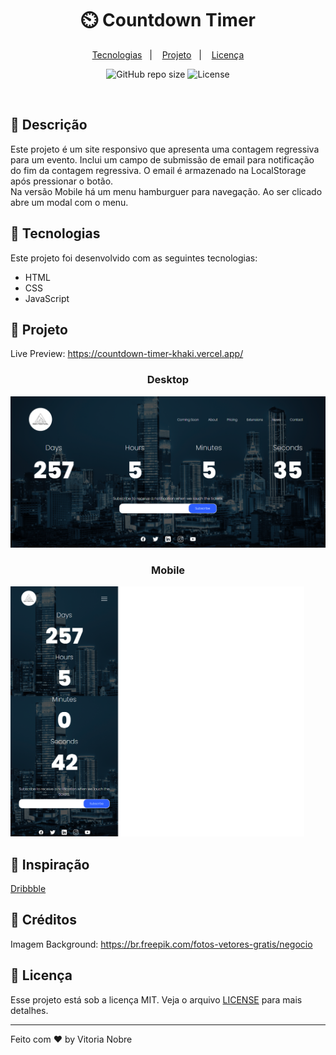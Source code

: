 <h1 align="center">
  ⏲️ Countdown Timer
</h1>

<p align="center">
  <a href="#-tecnologias">Tecnologias</a>&nbsp;&nbsp;&nbsp;|&nbsp;&nbsp;&nbsp;
  <a href="#-projeto">Projeto</a>&nbsp;&nbsp;&nbsp;|&nbsp;&nbsp;&nbsp;
  <a href="#memo-licença">Licença</a>
</p>

<p align="center">
  <img alt="GitHub repo size" src="https://img.shields.io/github/repo-size/vitorianobre/countdown-timer?color=2E84A6">
  <img  src="https://img.shields.io/static/v1?label=license&message=MIT&color=2E84A6" alt="License">
</p>


<br>

## 📖 Descrição

Este projeto é um site responsivo que apresenta uma contagem regressiva para um evento. Inclui um campo de submissão de email para notificação do fim da contagem regressiva. O email é armazenado na LocalStorage após pressionar o botão.
<br>
Na versão Mobile há um menu hamburguer para navegação. Ao ser clicado abre um modal com o menu.

## 🚀 Tecnologias

Este projeto foi desenvolvido com as seguintes tecnologias:

- HTML
- CSS
- JavaScript

## 🚧 Projeto

Live Preview: https://countdown-timer-khaki.vercel.app/

<h3 align="center"><strong>Desktop</strong></h3>
<img src="assets/preview-desktop.png" style="max-height: 400px;">

<h3 align="center"><strong>Mobile</strong></h3>
<img src="assets/preview-mobile.png" style="max-height: 400px;">

## 🎨 Inspiração

[Dribbble](https://dribbble.com/shots/11931989-DailyUI-014-Countdown-Timer?utm_source=Clipboard_Shot&utm_campaign=crististan&utm_content=DailyUI%20-%20014%20-%20Countdown%20Timer&utm_medium=Social_Share&utm_source=Clipboard_Shot&utm_campaign=crististan&utm_content=DailyUI%20-%20014%20-%20Countdown%20Timer&utm_medium=Social_Share)

## 🎨 Créditos

Imagem Background: https://br.freepik.com/fotos-vetores-gratis/negocio

## 📝 Licença

Esse projeto está sob a licença MIT. Veja o arquivo [LICENSE](.github/LICENSE) para mais detalhes.

---

Feito com ♥ by Vitoria Nobre